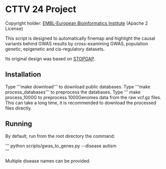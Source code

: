 CTTV 24 Project
===============

Copyright holder: [EMBL-European Bioinformatics Institute](http://www.ebi.ac.uk) (Apache 2 License)

This script is designed to automatically finemap and highlight the causal variants behind GWAS results by cross-examining GWAS, population genetic, epigenetic and cis-regulatory datasets.

Its original design was based on [STOPGAP](). 

Installation
------------

Type '''make download''' to download public databases.
Type '''make process_databases''' to preprocess the databases. 
Type ''' make process_1000G to preprocess 1000Genomes data from the raw vcf.gz files. This can take a long time, it is recommended to download the processed files directly.

Running
-------

By default, run from the root directory the command: 

'''
python scripts/gwas_to_genes.py --disease autism  
'''

Multiple disease names can be provided.

